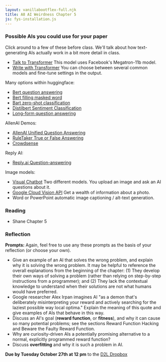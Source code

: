```yaml
---
layout: vanillabootflex-full.njk
title: A8 AI Weirdness Chapter 5
js: fys-installation.js
---
```


### Possible AIs you could use for your paper

Click around to a few of these before class. We'll talk about how text-generating AIs actually work in a bit more detail in class.

- [Talk to Transformer](https://app.inferkit.com/demo) This model uses Facebook's Megatron-11b model.
- [Write with Transformer](https://transformer.huggingface.co) You can choose between several common models and fine-tune settings in the output.

Many options within huggingface:
- [Bert question answering](https://huggingface.co/deepset/bert-large-uncased-whole-word-masking-squad2?text=What%27s+my+name%3F&context=My+name+is+Clara+and+I+live+in+Berkeley.)
- [Bert filling masked word](https://huggingface.co/bert-base-uncased)
- [Bart zero-shot classification](https://huggingface.co/facebook/bart-large-mnli?text=Last+week+I+upgraded+my+iOS+version+and+ever+since+then+my+phone+has+been+overheating+whenever+I+use+your+app.&labels=mobile%2C+website%2C+billing%2C+account+access&multiclass=false)
- [Distilbert Sentiment Classification](https://huggingface.co/distilbert-base-uncased-finetuned-sst-2-english)
- [Long-form question answering](https://huggingface.co/qa/)

AllenAI Demos:
- [AllenAI Unified Question Answering](https://unifiedqa.apps.allenai.org)
- [RuleTaker True or False Answering](https://rule-reasoning.apps.allenai.org)
- [Crowdsense](https://crowdsense.apps.allenai.org)

Reply AI:
- [Reply.ai Question-answering](https://www.reply.ai/demo-qa/)

Image models: 
- [Visual Chatbot](http://demo.visualdialog.org) Two different models. You upload an image and ask an AI questions about it.
- [Google Cloud Vision API](https://cloud.google.com/vision/docs/drag-and-drop) Get a wealth of information about a photo.
- Word or PowerPoint automatic image captioning / alt-text generation.


### Reading

- Shane Chapter 5

### Reflection

**Prompts:** Again, feel free to use any these prompts as the basis of your reflection (or choose your own).

- Give an example of an AI that solves the wrong problem, and explain why it is solving the wrong problem. It may be helpful to reference the overall explanations from the beginning of the chapter: (1) They develop their own ways of solving a problem (rather than relying on step-by-step instructions from a programmer); and (2) They lack the contextual knowledge to understand when their solutions are not what humans would have preferred.
- Google researcher Alex Irpan imagines AI "as a demon that's deliberately misinterpreting your reward and actively searching for the laziest possible way local optima." Explain the meaning of this quote and give examples of AIs that behave in this way.
- Discuss an AI's goal (**reward function**, or **fitness**), and why it can cause so many potential problems; see the sections Reward Function Hacking and Beware the Faulty Reward Function.
- Why are curiosity-driven AIs a potentially promising alternative to a normal, explicitly programmed reward function? 
- Discuss **overfitting** and why it is such a problem in AI.
<!-- - Why are so many AI's taught using simulations rather than the real world? Why is this a potential problem when it comes to actually using the AIs for real-world tasks? -->

**Due by Tuesday October 27th at 12 pm** to the [D2L Dropbox](#)


